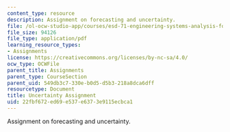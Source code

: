 ```yaml
---
content_type: resource
description: Assignment on forecasting and uncertainty.
file: /ol-ocw-studio-app/courses/esd-71-engineering-systems-analysis-for-design-fall-2008/22fbf672ed69e537e6373e9115ecbca1_uncertainty.pdf
file_size: 94126
file_type: application/pdf
learning_resource_types:
- Assignments
license: https://creativecommons.org/licenses/by-nc-sa/4.0/
ocw_type: OCWFile
parent_title: Assignments
parent_type: CourseSection
parent_uid: 549db3c7-330e-b0d5-d5b3-218a8dca6dff
resourcetype: Document
title: Uncertainty Assignment
uid: 22fbf672-ed69-e537-e637-3e9115ecbca1
---
```

Assignment on forecasting and uncertainty.